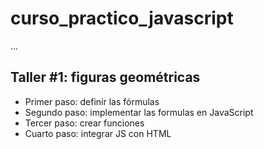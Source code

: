 # curso_practico_javascript

...

## Taller #1: figuras geométricas

- Primer paso: definir las fórmulas
- Segundo paso: implementar las formulas en JavaScript
- Tercer paso: crear funciones
- Cuarto paso: integrar JS con HTML
